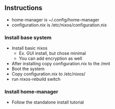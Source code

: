 ## Instructions

* home-manager is ~/.config/home-manager
* configuration.nix is /etc/nixos/configuration.nix

### Install base system

* Install basic nixos
  * Ex. GUI install, but chose minimal
  * You can add encryption as well
* After installing copy configuration.nix to the /mnt
* Boot the system
* Copy configuration.nix to /etc/nixos/
* run nixos-rebuild switch

### Install home-manager

* Follow the standalone install tutorial
